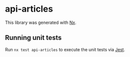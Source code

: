# api-articles

This library was generated with [Nx](https://nx.dev).

## Running unit tests

Run `nx test api-articles` to execute the unit tests via [Jest](https://jestjs.io).
